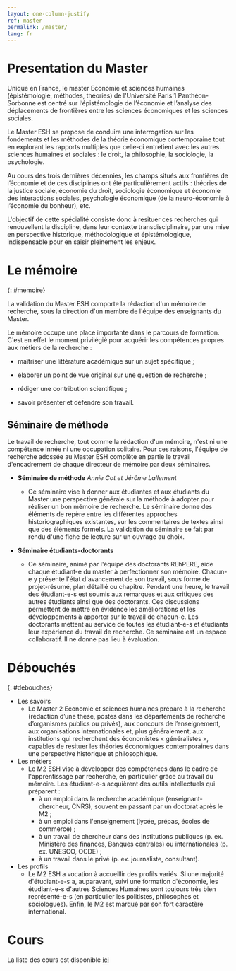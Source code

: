 ```yaml
---
layout: one-column-justify
ref: master
permalink: /master/
lang: fr
---
```



# Presentation du Master

Unique en France, le master Economie et sciences humaines (épistémologie, méthodes, théories) de l'Université Paris 1 Panthéon-Sorbonne est centré sur l’épistémologie de l’économie et l’analyse des déplacements de frontières entre les sciences économiques et les sciences sociales.

Le Master ESH se propose de conduire une interrogation sur les fondements et les méthodes de la théorie économique contemporaine tout en explorant les rapports multiples que celle-ci entretient avec les autres sciences humaines et sociales : le droit, la philosophie, la sociologie, la psychologie.

Au cours des trois dernières décennies, les champs situés aux frontières de l’économie et de ces disciplines ont été particulièrement actifs : théories de la justice sociale, économie du droit, sociologie économique et économie des interactions sociales, psychologie économique (de la neuro-économie à l’économie du bonheur), etc.

L'objectif de cette spécialité consiste donc à resituer ces recherches qui renouvellent la discipline, dans leur contexte transdisciplinaire, par une mise en perspective historique, méthodologique et épistémologique, indispensable pour en saisir pleinement les enjeux.

# Le mémoire
{: #memoire}

La validation du Master ESH comporte la rédaction d'un mémoire de recherche, sous la direction d'un membre de l'équipe des enseignants du Master. 

Le mémoire occupe une place importante dans le parcours de formation. C'est en effet le moment privilégié  pour acquérir les compétences propres aux métiers de la recherche :

- maîtriser une littérature académique sur un sujet spécifique ;

- élaborer un point de vue original sur une question de recherche ;

- rédiger une contribution scientifique ;

- savoir présenter et défendre son travail.

## Séminaire de méthode

Le travail de recherche, tout comme la rédaction d'un mémoire, n'est ni une compétence innée ni une occupation solitaire. Pour ces raisons, l'équipe de recherche adossée au Master ESH complète en partie le travail d'encadrement de chaque directeur de mémoire par deux séminaires.

 - __Séminaire de méthode__ _Annie Cot et Jérôme Lallement_
   * Ce séminaire vise à donner aux étudiantes et aux étudiants du Master une perspective générale sur la méthode à adopter pour réaliser un bon mémoire de recherche. Le séminaire donne des éléments de repère entre les différentes approches historiographiques existantes, sur les commentaires de textes ainsi que des éléments formels. 
   La validation du séminaire se fait par rendu d'une fiche de lecture sur un ouvrage au choix.

 - __Séminaire étudiants-doctorants__ 
   * Ce séminaire, animé par l'équipe des doctorants REhPERE, aide chaque étudiant-e du master à perfectionner son mémoire. Chacun-e y présente l'état d'avancement de son travail, sous forme de projet-résumé, plan détaillé ou chapitre. 
   Pendant une heure, le travail des étudiant-e-s est soumis aux remarques et aux critiques des autres étudiants ainsi que des doctorants. Ces discussions permettent de mettre en évidence les améliorations et les développements à apporter sur le travail de chacun-e. Les doctorants mettent au service de toutes les étudiant-e-s et étudiants leur expérience du travail de recherche. Ce séminaire est un espace collaboratif. Il ne donne pas lieu à évaluation.

# Débouchés
{: #debouches}

- Les savoirs
    + Le Master 2 Economie et sciences humaines prépare à la recherche (rédaction d’une thèse, postes dans les départements de recherche d’organismes publics ou privés), aux concours de l’enseignement, aux organisations internationales et, plus généralement, aux institutions qui recherchent des économistes « généralistes », capables de resituer les théories économiques contemporaines dans une perspective historique et philosophique.
- Les métiers
    + Le M2 ESH vise à développer des compétences dans le cadre de l'apprentissage par recherche, en particulier grâce au travail du mémoire. Les étudiant-e-s acquièrent des outils intellectuels qui préparent :
        * à un emploi dans la recherche académique (enseignant-chercheur, CNRS), souvent en passant par un doctorat après le M2 ;
        * à un emploi dans l'enseignement (lycée, prépas, écoles de commerce) ;
        * à un travail de chercheur dans des institutions publiques (p. ex.  Ministère des finances, Banques centrales) ou internationales (p. ex. UNESCO, OCDE) ;
        * à un travail dans le privé (p. ex. journaliste, consultant).
- Les profils
    + Le M2 ESH a vocation à accueillir des profils variés. Si une majorité d'étudiant-e-s a, auparavant, suivi une formation d'économie, les étudiant-e-s d'autres Sciences Humaines sont toujours très bien représenté-e-s (en particulier les politistes, philosophes et sociologues). Enfin, le M2 est marqué par son fort caractère international.

# Cours

La liste des cours est disponible [ici](/cours)






